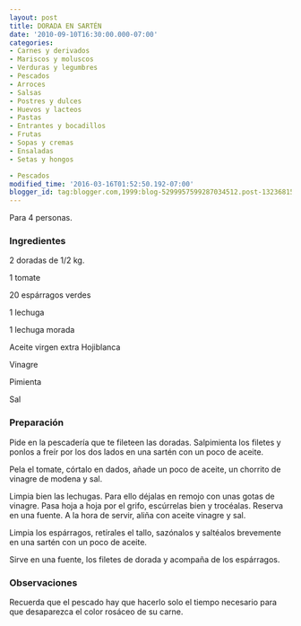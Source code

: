 ```yaml
---
layout: post
title: DORADA EN SARTÉN
date: '2010-09-10T16:30:00.000-07:00'
categories:
- Carnes y derivados
- Mariscos y moluscos
- Verduras y legumbres
- Pescados
- Arroces
- Salsas
- Postres y dulces
- Huevos y lacteos
- Pastas
- Entrantes y bocadillos
- Frutas
- Sopas y cremas
- Ensaladas
- Setas y hongos

- Pescados
modified_time: '2016-03-16T01:52:50.192-07:00'
blogger_id: tag:blogger.com,1999:blog-5299957599287034512.post-1323681594991060143
---
```


Para 4 personas.

<h3>Ingredientes</h3>

2 doradas de 1/2 kg.

1 tomate

20 espárragos verdes

1 lechuga

1 lechuga morada

Aceite virgen extra Hojiblanca

Vinagre

Pimienta

Sal

<h3>Preparación</h3>

Pide en la pescadería que te fileteen las doradas. Salpimienta los filetes y ponlos a freír por los dos lados en una sartén con un poco de aceite.

Pela el tomate, córtalo en dados, añade un poco de aceite, un chorrito de vinagre de modena y sal.

Limpia bien las lechugas. Para ello déjalas en remojo con unas gotas de vinagre. Pasa hoja a hoja por el grifo, escúrrelas bien y trocéalas. Reserva en una fuente. A la hora de servir, aliña con aceite vinagre y sal.

Limpia los espárragos, retírales el tallo, sazónalos y saltéalos brevemente en una sartén con un poco de aceite.

Sirve en una fuente, los filetes de dorada y acompaña de los espárragos.

<h3>Observaciones</h3>

Recuerda que el pescado hay que hacerlo solo el tiempo necesario para que desaparezca el color rosáceo de su carne.

